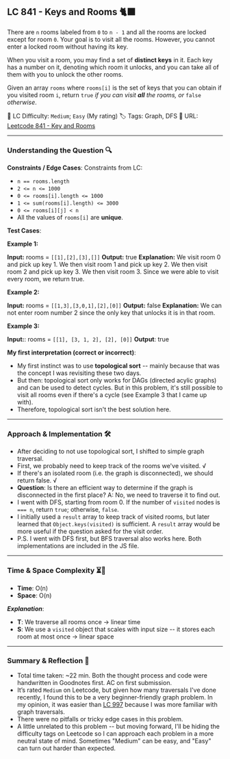 ## LC 841 - Keys and Rooms 🐈‍⬛

There are `n` rooms labeled from `0` to `n - 1` and all the rooms are locked except for room `0`. Your goal is to visit all the rooms. However, you cannot enter a locked room without having its key.

When you visit a room, you may find a set of **distinct keys** in it. Each key has a number on it, denoting which room it unlocks, and you can take all of them with you to unlock the other rooms.

Given an array `rooms` where `rooms[i]` is the set of keys that you can obtain if you visited room `i`, return `true` _if you can visit **all** the rooms, or_ `false` _otherwise_.

🧩 LC Difficulty: `Medium`; `Easy` (My rating)
🏷️ Tags: Graph, DFS
🔗 URL: [Leetcode 841 - Key and Rooms](https://leetcode.com/problems/keys-and-rooms/description/)

---

### Understanding the Question 🔍

**Constraints / Edge Cases**:
Constraints from LC:

- `n == rooms.length`
- `2 <= n <= 1000`
- `0 <= rooms[i].length <= 1000`
- `1 <= sum(rooms[i].length) <= 3000`
- `0 <= rooms[i][j] < n`
- All the values of `rooms[i]` are **unique**.

**Test Cases**:

**Example 1:**

**Input:** rooms = `[[1],[2],[3],[]]`
**Output:** true
**Explanation:**
We visit room 0 and pick up key 1.
We then visit room 1 and pick up key 2.
We then visit room 2 and pick up key 3.
We then visit room 3.
Since we were able to visit every room, we return true.

**Example 2:**

**Input:** rooms = `[[1,3],[3,0,1],[2],[0]]`
**Output:** false
**Explanation:** We can not enter room number 2 since the only key that unlocks it is in that room.

**Example 3:**

**Input:**: rooms = `[[1], [3, 1, 2], [2], [0]]`
**Output**: true

**My first interpretation (correct or incorrect)**:

- My first instinct was to use **topological sort** -- mainly because that was the concept I was revisiting these two days.
- But then: topological sort only works for DAGs (directed acylic graphs) and can be used to detect cycles. But in this problem, it's still possible to visit all rooms even if there's a cycle (see Example 3 that I came up with).
- Therefore, topological sort isn't the best solution here.

---

### Approach & Implementation 🛠️

- After deciding to not use topological sort, I shifted to simple graph traversal.
- First, we probably need to keep track of the rooms we've visited. √
- If there's an isolated room (i.e. the graph is disconnected), we should return false. √
- **Question**: Is there an efficient way to determine if the graph is disconnected in the first place?
  A: No, we need to traverse it to find out.
- I went with DFS, starting from room 0. If the number of `visited` nodes is `=== n`, return `true`; otherwise, `false`.
- I initially used a `result` array to keep track of visited rooms, but later learned that `Object.keys(visited)` is sufficient. A `result` array would be more useful if the question asked for the visit order.
- P.S. I went with DFS first, but BFS traversal also works here. Both implementations are included in the JS file.

---

### Time & Space Complexity ⏳🌌

- **Time**: O(n)
- **Space**: O(n)

**_Explanation_**:

- **T**: We traverse all rooms once → linear time
- **S**: We use a `visited` object that scales with input size -- it stores each room at most once → linear space

---

### Summary & Reflection 💭

- Total time taken: ~22 min. Both the thought process and code were handwritten in Goodnotes first. AC on first submission.
- It’s rated `Medium` on Leetcode, but given how many traversals I've done recently, I found this to be a very beginner-friendly graph problem. In my opinion, it was easier than [LC 997](../lc_0997_find_the_town_judge/lc_0997_notes.md) because I was more familiar with graph traversals.
- There were no pitfalls or tricky edge cases in this problem.
- A little unrelated to this problem -- but moving forward, I'll be hiding the difficulty tags on Leetcode so I can approach each problem in a more neutral state of mind. Sometimes "Medium" can be easy, and "Easy" can turn out harder than expected.
